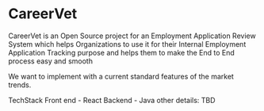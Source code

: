 # CareerVet
CareerVet is an Open Source project for an Employment Application Review System which helps Organizations to use it for their Internal Employment Application Tracking  purpose and helps them to make the End to End process easy and smooth

We want to implement with a current standard features of the market trends.

TechStack
Front end - React
Backend - Java
other details: TBD